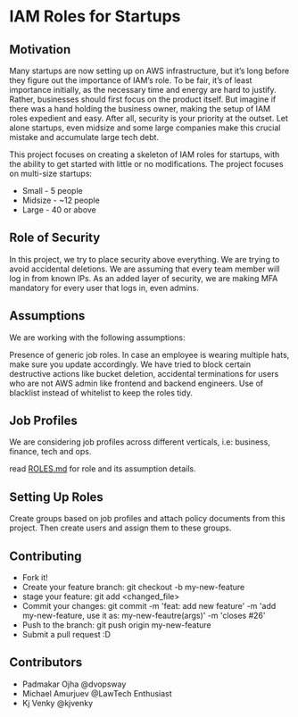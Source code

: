 # IAM Roles for Startups

## Motivation

Many startups are now setting up on AWS infrastructure, but it’s long before they figure out the importance of IAM’s role. To be fair, it’s of least importance initially, as the necessary time and energy are hard to justify. Rather, businesses should first focus on the product itself. But imagine if there was a hand holding the business owner, making the setup of IAM roles expedient and easy. After all, security is your priority at the outset. Let alone startups, even midsize and some large companies make this crucial mistake and accumulate large tech debt.

This project focuses on creating a skeleton of IAM roles for startups, with the ability to get started with little or no modifications. The project focuses on multi-size startups:

- Small - 5 people
- Midsize - ~12 people
- Large - 40 or above

## Role of Security

In this project, we try to place security above everything. We are trying to avoid accidental deletions. We are assuming that every team member will log in from known IPs. As an added layer of security, we are making MFA mandatory for every user that logs in, even admins.

## Assumptions

We are working with the following assumptions:

Presence of generic job roles.
In case an employee is wearing multiple hats, make sure you update accordingly. We have tried to block certain destructive actions like bucket deletion, accidental terminations for users who are not AWS admin like frontend and backend engineers.
Use of blacklist instead of whitelist to keep the roles tidy. 

## Job Profiles

We are considering job profiles across different verticals, i.e: business, finance, tech and ops.

read [ROLES.md](https://github.com/Singapore-Tech-Entrepreneurs/Startup-AWS-IAM-Roles/blob/master/ROLES.md) for role and its assumption details.

## Setting Up Roles

Create groups based on job profiles and attach policy documents from this project. Then create users and assign them to these groups.

## Contributing

- Fork it!
- Create your feature branch: git checkout -b my-new-feature
- stage your feature: git add <changed_file>
- Commit your changes: git commit -m 'feat: add new feature' -m 'add my-new-feature, use it as: my-new-feautre(args)' -m 'closes #26'
- Push to the branch: git push origin my-new-feature
- Submit a pull request :D


## Contributors 

- Padmakar Ojha @dvopsway
- Michael Amurjuev @LawTech Enthusiast 
- Kj Venky @kjvenky
